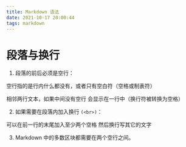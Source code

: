 ```yaml
---
title: Markdown 语法
date: 2021-10-17 20:00:44
tags: markdown
---
```

# 段落与换行
1. 段落的前后必须是空行：

空行指的是行内什么都没有，或者只有空白符（空格或制表符）

相邻两行文本，如果中间没有空行 会显示在一行中（换行符被转换为空格）

2. 如果需要在段落内加入换行 ```(<br>)```：

可以在前一行的末尾加入至少两个空格
然后换行写其它的文字

3. Markdown 中的多数区块都需要在两个空行之间。
